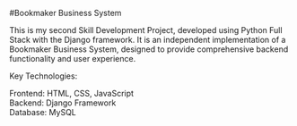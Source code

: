 #Bookmaker Business System

This is my second Skill Development Project, developed using Python Full Stack with the Django framework. It is an independent implementation of a Bookmaker Business System, designed to provide comprehensive backend functionality and user experience.

Key Technologies:

Frontend: HTML, CSS, JavaScript<br>
Backend: Django Framework<br>
Database: MySQL
